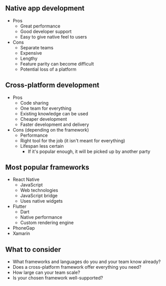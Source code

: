## Native app development

- Pros
  - Great performance
  - Good developer support
  - Easy to give native feel to users
- Cons
  - Separate teams
  - Expensive
  - Lengthy
  - Feature parity can become difficult
  - Potential loss of a platform

## Cross-platform development

- Pros
  - Code sharing
  - One team for everything
  - Existing knowledge can be used
  - Cheaper development
  - Faster development and delivery
- Cons (depending on the framework)
  - Performance
  - Right tool for the job (it isn't meant for everything)
  - Lifespan less certain
    - If it's popular enough, it will be picked up by another party

## Most popular frameworks

- React Native
  - JavaScript
  - Web technologies
  - JavaScript bridge
  - Uses native widgets
- Flutter
  - Dart
  - Native performance
  - Custom rendering engine
- PhoneGap
- Xamarin

## What to consider

- What frameworks and languages do you and your team know already?
- Does a cross-platform framework offer everything you need?
- How large can your team scale?
- Is your chosen framework well-supported?
